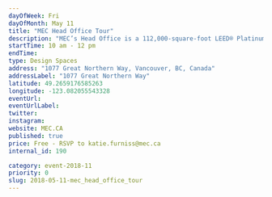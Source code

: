 ```yaml
---
dayOfWeek: Fri
dayOfMonth: May 11
title: "MEC Head Office Tour"
description: "MEC’s Head Office is a 112,000-square-foot LEED® Platinum Certified building. Approximately 500 staff work here, including some casual and part-time employees in our Service Centre. Join us to learn about the building’s design, sustainability at MEC, how the facility supports active living, interior design and furnishings, and technical clothing design. <br> Meet your guides: Hugh Cochlin, Principal, Proscenium Architecture + Interiors Inc.<br> David Labistour (CEO, MEC)<br> Sandy Treagus (CFO, MEC)<br> Wendy Youds (Senior Director, Product Design, MEC)<br> Tim Southam (Public Affairs Manager, MEC)"
startTime: 10 am - 12 pm
endTime: 
type: Design Spaces
address: "1077 Great Northern Way, Vancouver, BC, Canada"
addressLabel: "1077 Great Northern Way"
latitude: 49.2659176585263
longitude: -123.082055543328
eventUrl: 
eventUrlLabel: 
twitter: 
instagram: 
website: MEC.CA
published: true
price: Free - RSVP to katie.furniss@mec.ca
internal_id: 190

category: event-2018-11
priority: 0
slug: 2018-05-11-mec_head_office_tour
---
```

